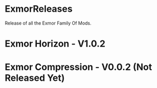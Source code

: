 # ExmorReleases
Release of all the Exmor Family Of Mods.


# Exmor Horizon - V1.0.2

# Exmor Compression - V0.0.2 (Not Released Yet)